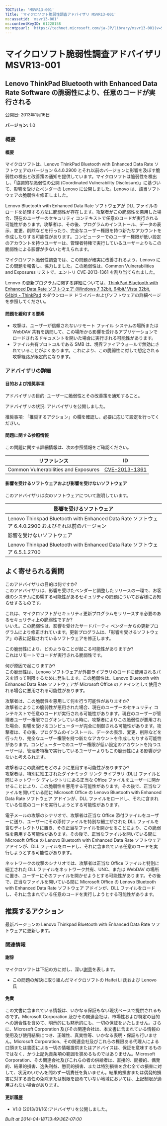 ```yaml
---
TOCTitle: 'MSVR13-001'
Title: 'マイクロソフト脆弱性調査アドバイザリ MSVR13-001'
ms:assetid: 'msvr13-001'
ms:contentKeyID: 61228158
ms:mtpsurl: 'https://technet.microsoft.com/ja-JP/library/msvr13-001(v=Security.10)'
---
```




マイクロソフト脆弱性調査アドバイザリ MSVR13-001
===============================================

Lenovo ThinkPad Bluetooth with Enhanced Data Rate Software の脆弱性により、任意のコードが実行される
---------------------------------------------------------------------------------------------------

公開日: 2013年1月16日

**バージョン:** 1.0

### 概要

#### 概要

マイクロソフトは、Lenovo ThinkPad Bluetooth with Enhanced Data Rate ソフトウェアのバージョン 6.4.0.2900 とそれ以前のバージョンに影響を及ぼす脆弱性の検出と改善策の通知を提供しています。マイクロソフトは脆弱性を検出し、「協調的な脆弱性の公開 (Coordinated Vulnerability Disclosure)」に基づいて、影響を受けたベンダーの Lenovo に公開しました。Lenovo は、該当ソフトウェアの脆弱性を修正しました。

Lenovo Bluetooth with Enhanced Data Rate ソフトウェアが DLL ファイルのロードを処理する方法に脆弱性が存在します。攻撃者がこの脆弱性を悪用した場合、現在のユーザーのセキュリティ コンテキストで任意のコードが実行される可能性があります。攻撃者は、その後、プログラムのインストール、データの表示、変更、削除などを行ったり、完全なユーザー権限を持つ新たなアカウントを作成したりする可能性があります。コンピューターでのユーザー権限が低い設定のアカウントを持つユーザーは、管理者特権で実行しているユーザーよりもこの脆弱性による影響が少ないと考えられます。

マイクロソフト脆弱性調査では、この問題が確実に改善されるよう、Lenovo にこの問題を報告し、協力しました。この脆弱性は、Common Vulnerabilities and Exposures リストで、エントリ CVE-2013-1361 を割り当てられました。

Lenovo の更新プログラムに関する詳細については、[ThinkPad Bluetooth with Enhanced Data Rate ソフトウェア (Windows 7 32bit, 64bit/ Vista 32bit, 64bit) - ThinkPad](https://support.lenovo.com/ja_jp/downloads/detail.page?docid=ds029104) のダウンロード ドライバーおよびソフトウェアの詳細ページを参照してください。

#### 問題を緩和する要素

-   攻撃は、ユーザーが信頼されないリモート ファイル システムの場所または WebDAV 共有を訪問して、この場所から影響を受けるアプリケーションでロードされるドキュメントを開いた場合に実行される可能性があります。
-   ファイル共有プロトコルである SMB は、境界ファイアウォールで無効にされていることがよくあります。これにより、この脆弱性に対して想定される攻撃経路が限定的になります。

### アドバイザリの詳細

#### 目的および推奨事項

アドバイザリの目的: ユーザーに脆弱性とその改善策を通知すること。

アドバイザリの状況: アドバイザリを公開しました。

推奨事項: 「推奨するアクション」の欄を確認し、必要に応じて設定を行ってください。

#### 問題に関する参照情報

この問題に関する詳細情報は、次の参照情報をご確認ください。

| リファレンス                         | ID                                                                               |
|--------------------------------------|----------------------------------------------------------------------------------|
| Common Vulnerabilities and Exposures | [CVE-2013-1361](https://www.cve.mitre.org/cgi-bin/cvename.cgi?name=cve-2013-1361) |

#### 影響を受けるソフトウェアおよび影響を受けないソフトウェア

このアドバイザリは次のソフトウェアについて説明しています。

| 影響を受けるソフトウェア                                                                             |
|------------------------------------------------------------------------------------------------------|
| Lenovo Thinkpad Bluetooth with Enhanced Data Rate ソフトウェア 6.4.0.2900 およびそれ以前のバージョン |
| 影響を受けないソフトウェア                                                                           |
| Lenovo Thinkpad Bluetooth with Enhanced Data Rate ソフトウェア 6.5.1.2700                            |

よく寄せられる質問
------------------

 
このアドバイザリの目的は何ですか?   
このアドバイザリは、影響を受けたベンダーと調整したリリースの一環で、お客様のシステムに影響する可能性があるセキュリティの問題についてお客様にお知らせするものです。

これは、マイクロソフトがセキュリティ更新プログラムをリリースする必要のあるセキュリティ上の脆弱性ですか?   
いいえ。この脆弱性は、影響を受けたサードパーティ ベンダーからの更新プログラムにより修正されています。更新プログラムは、「影響を受けるソフトウェア」の表に記載されているソフトウェアを修正します。

この脆弱性により、どのようなことが起こる可能性がありますか?   
これはリモートでコードが実行される脆弱性です。

何が原因で起こりますか?   
この脆弱性は、Lenovo ソフトウェアが外部ライブラリのロードに使用されるパスを誤って制限するために発生します。この脆弱性は、Lenovo Bluetooth with Enhanced Data Rate ソフトウェアが Microsoft Office のアドインとして使用される場合に悪用される可能性があります。

攻撃者は、この脆弱性を悪用して何を行う可能性がありますか?   
攻撃者によりこの脆弱性が悪用された場合、現在のユーザーのセキュリティ コンテキストで任意のコードが実行される可能性があります。現在のユーザーが管理者ユーザー権限でログオンしている時に、攻撃者によりこの脆弱性が悪用された場合、影響を受けるコンピューターが完全に制御される可能性があります。攻撃者は、その後、プログラムのインストール、データの表示、変更、削除などを行ったり、完全なユーザー権限を持つ新たなアカウントを作成したりする可能性があります。コンピューターでのユーザー権限が低い設定のアカウントを持つユーザーは、管理者特権で実行しているユーザーよりもこの脆弱性による影響が少ないと考えられます。

攻撃者はこの脆弱性をどのように悪用する可能性がありますか?   
攻撃者は、特別に細工されたダイナミック リンク ライブラリ (DLL) ファイルと同じネットワーク ディレクトリにある正当な Office ファイルをユーザーに開かせることにより、この脆弱性を悪用する可能性があります。その後で、正当なファイルを開いている間に Microsoft Office の Lenovo Bluetooth with Enhanced Data Rate ソフトウェア アドインが、DLL ファイルをロードし、それに含まれている任意のコードを実行しようとする可能性があります。

電子メールの攻撃のシナリオで、攻撃者は正当な Office 添付ファイルをユーザーに送り、ユーザーにその添付ファイルを特別な細工がされた DLL ファイルを含むディレクトリに置き、その正当なファイルを開かせることにより、この脆弱性を悪用する可能性があります。その後で、正当なファイルを開いている間に Microsoft Office の Lenovo Bluetooth with Enhanced Data Rate ソフトウェア アドインが、DLL ファイルをロードし、それに含まれている任意のコードを実行しようとする可能性があります。

ネットワークの攻撃のシナリオでは、攻撃者は正当な Office ファイルと特別に細工された DLL ファイルをネットワーク共有、UNC、または WebDAV の場所に置き、ユーザーにそのファイルを開かせようとする可能性があります。その後で、正当なファイルを開いている間に Microsoft Office の Lenovo Bluetooth with Enhanced Data Rate ソフトウェア アドインが、DLL ファイルをロードし、それに含まれている任意のコードを実行しようとする可能性があります。

推奨するアクション
------------------

 
最新バージョンの Lenovo Thinkpad Bluetooth with Enhanced Data Rate ソフトウェアに更新します。

### 関連情報

#### 謝辞

マイクロソフトは下記の方に対し、深い[謝意](https://go.microsoft.com/fwlink/?linkid=21127)を表します。

-   この問題の解決に取り組んだマイクロソフトの Haifei Li 氏および Lenovo 氏

#### 免責

この文書に含まれている情報は、いかなる保証もない現状ベースで提供されるものです。Microsoft Corporation 及びその関連会社は、市場性および特定の目的への適合性を含めて、明示的にも黙示的にも、一切の保証をいたしません。さらに、Microsoft Corporation 及びその関連会社は、本文書に含まれている情報の使用及び使用結果につき、正確性、真実性等、いかなる表明・保証も行いません。Microsoft Corporation、その関連会社及びこれらの権限ある代理人による口頭または書面による一切の情報提供またはアドバイスは、保証を意味するものではなく、かつ上記免責条項の範囲を狭めるものではありません。Microsoft Corporation、その関連会社及びこれらの者の供給者は、直接的、間接的、偶発的、結果的損害、逸失利益、懲罰的損害、または特別損害を含む全ての損害に対して、状況のいかんを問わず一切責任を負いません。結果的損害または偶発的損害に対する責任の免除または制限を認めていない地域においては、上記制限が適用されない場合があります。

#### 更新履歴

-   V1.0 (2013/01/16):アドバイザリを公開しました。

*Built at 2014-04-18T13:49:36Z-07:00*
